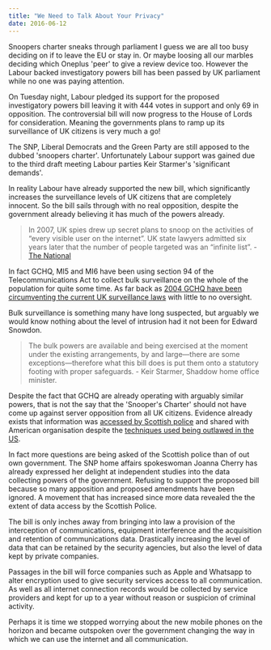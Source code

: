 ```yaml
---
title: "We Need to Talk About Your Privacy"
date: 2016-06-12
---
```

Snoopers charter sneaks through parliament 
I guess we are all too busy deciding on if to leave the EU or stay in. Or maybe loosing all our marbles deciding which Oneplus 'peer' to give a review device too. However the Labour backed investigatory powers bill has been passed by UK parliament while no one was paying attention.

On Tuesday night, Labour pledged its support for the proposed investigatory powers bill leaving it with 444 votes in support and only 69 in opposition. The controversial bill will now progress to the House of Lords for consideration. Meaning the governments plans to ramp up its surveillance of UK citizens is very much a go!

The SNP, Liberal Democrats and the Green Party are still apposed to the dubbed 'snoopers charter'. Unfortunately Labour support was gained due to the third draft meeting Labour parties Keir Starmer's 'significant demands'.

In reality Labour have already supported the new bill, which significantly increases the surveillance levels of UK citizens that are completely innocent.  So the bill sails through with no real opposition, despite the government already believing it has much of the powers already.

> In 2007, UK spies drew up secret plans to snoop on the activities of “every visible user on the internet”. UK state lawyers admitted six years later that the number of people targeted was an “infinite list”. - [The National](http://www.thenational.scot/news/us-whistleblower-snowden-reveals-gchq-spy-programme-with-secret-link-to-scottish-police.18661)

In fact GCHQ, MI5 and MI6 have been using section 94 of the Telecommunications Act to collect bulk surveillance on the whole of the population for quite some time. As far back as [2004 GCHQ have been circumventing the current UK surveillance laws](http://www.theverge.com/2016/6/6/11860810/uk-spy-agencies-oversight-mi5-gchq-snoopers-charter) with little to no oversight.

Bulk surveillance is something many have long suspected, but arguably we would know nothing about the level of intrusion had it not been for Edward Snowdon. 

> The bulk powers are available and being exercised at the moment under the existing arrangements, by and large—there are some exceptions—therefore what this bill does is put them onto a statutory footing with proper safeguards. - Keir Starmer, Shaddow home office minister.

Despite the fact that GCHQ are already operating with arguably similar powers, that is not the say that the 'Snooper's Charter' should not have come up against server opposition from all UK citizens. Evidence already exists that information was [accessed by Scottish police](http://www.thenational.scot/news/us-whistleblower-snowden-reveals-gchq-spy-programme-with-secret-link-to-scottish-police.18661) and shared with American organisation despite the [techniques used being outlawed in the US](https://www.theguardian.com/uk-news/2015/jun/08/privacy-international-gchq-data-techniques-outlawed-usa-freedom-act).

In fact more questions are being asked of the Scottish police than of out own government. The SNP home affairs spokeswoman Joanna Cherry has already expressed her delight at independent studies into the data collecting powers of the government. Refusing to support the proposed bill because so many apposition and proposed amendments have been ignored. A movement that has increased since more data revealed the the extent of data access by the Scottish Police.

The bill is only inches away from bringing into law a provision of the interception of communications, equipment interference and the acquisition and retention of communications data. Drastically increasing the level of data that can be retained by the security agencies, but also the level of data kept by private companies. 

Passages in the bill will force companies such as Apple and Whatsapp to alter encryption used to give security services access to all communication. As well as all internet connection records would be collected by service providers and kept for up to a year without reason or suspicion of criminal activity.

Perhaps it is time we stopped worrying about the new mobile phones on the horizon and became outspoken over the government changing the way in which we can use the internet and all communication. 